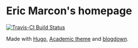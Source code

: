 # Eric Marcon's homepage

[![Travis-CI Build Status](https://travis-ci.org/EricMarcon/HomePage2020.svg?branch=master)](https://travis-ci.org/EricMarcon/HomePage2020)

Made with [Hugo](https://gohugo.io/), [Academic theme](https://sourcethemes.com/academic/) and [blogdown](https://bookdown.org/yihui/blogdown/).
